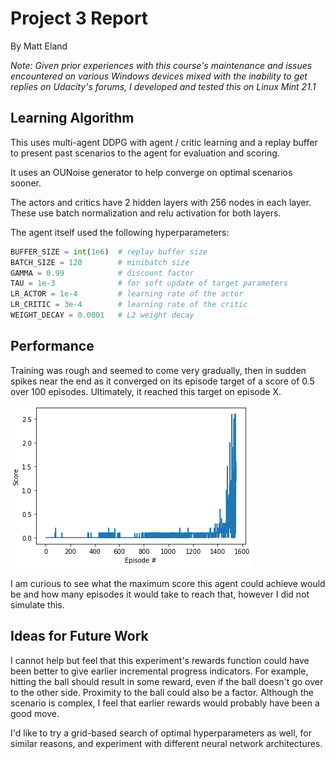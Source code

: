 # Project 3 Report
By Matt Eland

_Note: Given prior experiences with this course's maintenance and issues encountered on various Windows devices mixed with the inability to get replies on Udacity's forums, I developed and tested this on Linux Mint 21.1_

## Learning Algorithm

This uses multi-agent DDPG with agent / critic learning and a replay buffer to present past scenarios to the agent for evaluation and scoring. 

It uses an OUNoise generator to help converge on optimal scenarios sooner.

The actors and critics have 2 hidden layers with 256 nodes in each layer. These use batch normalization and relu activation for both layers.

The agent itself used the following hyperparameters:

```py
BUFFER_SIZE = int(1e6)  # replay buffer size
BATCH_SIZE = 128        # minibatch size
GAMMA = 0.99            # discount factor
TAU = 1e-3              # for soft update of target parameters
LR_ACTOR = 1e-4         # learning rate of the actor 
LR_CRITIC = 3e-4        # learning rate of the critic
WEIGHT_DECAY = 0.0001   # L2 weight decay
```

## Performance

Training was rough and seemed to come very gradually, then in sudden spikes near the end as it converged on its episode target of a score of 0.5 over 100 episodes. Ultimately, it reached this target on episode X.

![Rewards Plot](Plot.png)

I am curious to see what the maximum score this agent could achieve would be and how many episodes it would take to reach that, however I did not simulate this.

## Ideas for Future Work

I cannot help but feel that this experiment's rewards function could have been better to give earlier incremental progress indicators. For example, hitting the ball should result in some reward, even if the ball doesn't go over to the other side. Proximity to the ball could also be a factor. Although the scenario is complex, I feel that earlier rewards would probably have been a good move.

I'd like to try a grid-based search of optimal hyperparameters as well, for similar reasons, and experiment with different neural network architectures.